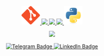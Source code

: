 
<div>
  <p align='center'>
       <a href ="https://github.com/VladimirovES/GIT">
    <img src="https://github.com/devicons/devicon/blob/master/icons/git/git-original.svg" width="50px"/>
    <a href ="https://github.com/VladimirovES/Postman">
  <img src="https://user-images.githubusercontent.com/99370940/160435038-7f0a69f0-f4aa-49f9-a8eb-86198977e167.png" width="50px"/>
      <a href ="https://github.com/VladimirovES/documentation">
  <img src="http://testbase.ru/wp-content/uploads/2014/12/1419215452_Checklist-64.png" width="50px"/>
     <a href ="https://github.com/VladimirovES/SQL">
  <img src ="https://external-content.duckduckgo.com/iu/?u=https%3A%2F%2Fuxwing.com%2Fwp-content%2Fthemes%2Fuxwing%2Fdownload%2F10-brands-and-social-media%2Fchromium.png&f=1&nofb=1" width='50px'>
          <a href ="https://github.com/VladimirovES/python">
         <img src ="https://github.com/devicons/devicon/blob/master/icons/python/python-original.svg" width='50px'>
         </a>
     </p>
  </div> 
          <div>
               <p align='center'>
                 <img src="https://github.com/VladimirovES/good_stuff/blob/main/%D0%BA%D1%83%D0%BA%D1%83%D0%BA%D1%83%D0%BB%D0%B0%D0%B2%D0%BD234456.gif?raw=true" width="500" />
               <p/>
               <div/>
</div>
                <div id="badges">
                  <p align='center'>
  <a href="https://t.me/vladimirov_ES">
    <img src="https://img.shields.io/badge/Telegram-blue?logo=telegram" alt="Telegram Badge"/>
  </a>
  <a href="https://www.linkedin.com/in/evgeniy-vladimirov/">
    <img src="https://img.shields.io/badge/LinkedIn-blue?logo=linkedin&logoColor=white" alt="LinkedIn Badge"/>
   </a>
        <p/>
</div>




